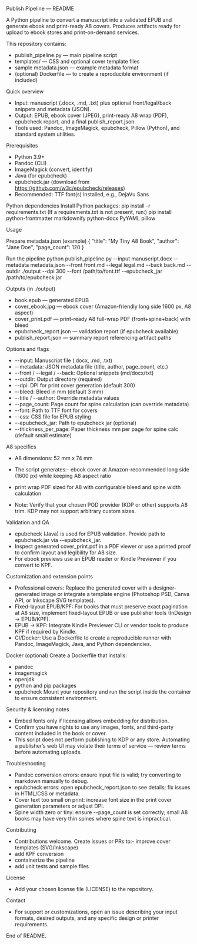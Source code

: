 Publish Pipeline — README

A Python pipeline to convert a manuscript into a validated EPUB and generate ebook and print-ready A8 covers. Produces artifacts ready for upload to ebook stores and print-on-demand services.

This repository contains:

- publish_pipeline.py — main pipeline script
- templates/ — CSS and optional cover template files
- sample metadata.json — example metadata format
- (optional) Dockerfile — to create a reproducible environment (if included)

Quick overview

- Input: manuscript (.docx, .md, .txt) plus optional front/legal/back snippets and metadata (JSON).
- Output: EPUB, ebook cover (JPEG), print-ready A8 wrap (PDF), epubcheck report, and a final publish_report.json.
- Tools used: Pandoc, ImageMagick, epubcheck, Pillow (Python), and standard system utilities.

Prerequisites

- Python 3.9+
- Pandoc (CLI)
- ImageMagick (convert, identify)
- Java (for epubcheck)
- epubcheck.jar (download from https://github.com/w3c/epubcheck/releases)
- Recommended: TTF font(s) installed, e.g., DejaVu Sans

Python dependencies
Install Python packages:
pip install -r requirements.txt
(If a requirements.txt is not present, run:)
pip install python-frontmatter markdownify python-docx PyYAML pillow

Usage

Prepare metadata.json (example)
{
  "title": "My Tiny A8 Book",
  "author": "Jane Doe",
  "page_count": 120
}

Run the pipeline
python publish_pipeline.py 
  --input manuscript.docx 
  --metadata metadata.json 
  --front front.md 
  --legal legal.md 
  --back back.md 
  --outdir ./output 
  --dpi 300 
  --font /path/to/font.ttf 
  --epubcheck_jar /path/to/epubcheck.jar

Outputs (in ./output)

- book.epub — generated EPUB
- cover_ebook.jpg — ebook cover (Amazon-friendly long side 1600 px, A8 aspect)
- cover_print.pdf — print-ready A8 full-wrap PDF (front+spine+back) with bleed
- epubcheck_report.json — validation report (if epubcheck available)
- publish_report.json — summary report referencing artifact paths

Options and flags

- --input: Manuscript file (.docx, .md, .txt)
- --metadata: JSON metadata file (title, author, page_count, etc.)
- --front / --legal / --back: Optional snippets (md/docx/txt)
- --outdir: Output directory (required)
- --dpi: DPI for print cover generation (default 300)
- --bleed: Bleed in mm (default 3 mm)
- --title / --author: Override metadata values
- --page_count: Page count for spine calculation (can override metadata)
- --font: Path to TTF font for covers
- --css: CSS file for EPUB styling
- --epubcheck_jar: Path to epubcheck jar (optional)
- --thickness_per_page: Paper thickness mm per page for spine calc (default small estimate)

A8 specifics

- A8 dimensions: 52 mm x 74 mm
- The script generates:- ebook cover at Amazon-recommended long side (1600 px) while keeping A8 aspect ratio
- print wrap PDF sized for A8 with configurable bleed and spine width calculation


- Note: Verify that your chosen POD provider (KDP or other) supports A8 trim. KDP may not support arbitrary custom sizes.

Validation and QA

- epubcheck (Java) is used for EPUB validation. Provide path to epubcheck.jar via --epubcheck_jar.
- Inspect generated cover_print.pdf in a PDF viewer or use a printed proof to confirm layout and legibility for A8 size.
- For ebook previews use an EPUB reader or Kindle Previewer if you convert to KPF.

Customization and extension points

- Professional covers: Replace the generated cover with a designer-generated image or integrate a template engine (Photoshop PSD, Canva API, or Inkscape SVG templates).
- Fixed-layout EPUB/KPF: For books that must preserve exact pagination at A8 size, implement fixed-layout EPUB or use publisher tools (InDesign → EPUB/KPF).
- EPUB → KPF: Integrate Kindle Previewer CLI or vendor tools to produce KPF if required by Kindle.
- CI/Docker: Use a Dockerfile to create a reproducible runner with Pandoc, ImageMagick, Java, and Python dependencies.

Docker (optional)
Create a Dockerfile that installs:

- pandoc
- imagemagick
- openjdk
- python and pip packages
- epubcheck
Mount your repository and run the script inside the container to ensure consistent environment.

Security & licensing notes

- Embed fonts only if licensing allows embedding for distribution.
- Confirm you have rights to use any images, fonts, and third-party content included in the book or cover.
- This script does not perform publishing to KDP or any store. Automating a publisher’s web UI may violate their terms of service — review terms before automating uploads.

Troubleshooting

- Pandoc conversion errors: ensure input file is valid; try converting to markdown manually to debug.
- epubcheck errors: open epubcheck_report.json to see details; fix issues in HTML/CSS or metadata.
- Cover text too small on print: increase font size in the print cover generation parameters or adjust DPI.
- Spine width zero or tiny: ensure --page_count is set correctly; small A8 books may have very thin spines where spine text is impractical.

Contributing

- Contributions welcome. Create issues or PRs to:- improve cover templates (SVG/Inkscape)
- add KPF conversion
- containerize the pipeline
- add unit tests and sample files

License

- Add your chosen license file (LICENSE) to the repository.

Contact

- For support or customizations, open an issue describing your input formats, desired outputs, and any specific design or printer requirements.


End of README.
